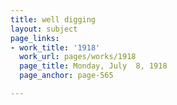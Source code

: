 ```yaml
---
title: well digging
layout: subject
page_links:
- work_title: '1918'
  work_url: pages/works/1918
  page_title: Monday, July  8, 1918
  page_anchor: page-565

---
```

